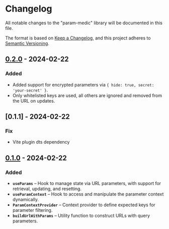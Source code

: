 # Changelog

All notable changes to the "param-medic" library will be documented in this file.

The format is based on [Keep a Changelog](https://keepachangelog.com/en/1.1.0/), and this project adheres to [Semantic Versioning](https://semver.org/spec/v2.0.0.html).

## [0.2.0] - 2024-02-22

### Added

- Added support for encrypted parameters via `{ hide: true, secret: 'your-secret' }`.
- Only whitelisted keys are used, all others are ignored and removed from the URL on updates.

## [0.1.1] - 2024-02-22

### Fix

- Vite plugin dts dependency

## [0.1.0] - 2024-02-22

### Added

- **`useParams`** – Hook to manage state via URL parameters, with support for retrieval, updating, and resetting.
- **`useParamContext`** – Hook to access and manipulate the parameter context dynamically.
- **`ParamContextProvider`** – Context provider to define expected keys for parameter filtering.
- **`buildUrlWithParams`** – Utility function to construct URLs with query parameters.

[0.1.0]: https://github.com/bpetermann/param-medic/releases/edit/0.1.0
[0.2.0]: https://github.com/bpetermann/param-medic/releases/edit/v0.2.0
